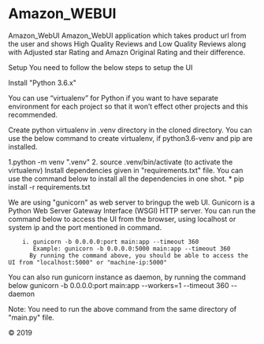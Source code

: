 # Amazon_WEBUI

Amazon_WebUI
Amazon_WebUI application which takes product url from the user and shows High Quality Reviews and Low Quality Reviews along with Adjusted star Rating and Amazn Original Rating and their difference.

Setup
You need to follow the below steps to setup the UI

Install "Python 3.6.x"

You can use “virtualenv” for Python if you want to have separate environment for each project so that it won’t effect other projects and this recommended.

Create python virtualenv in .venv directory in the cloned directory. You can use the below command to create virtualenv, if python3.6-venv and pip are installed.

 1.python -m venv ".venv"
 2. source .venv/bin/activate (to activate the virtualenv)
Install dependencies given in "requirements.txt" file. You can use the command below to install all the dependencies in one shot. * pip install -r requirements.txt

We are using "gunicorn" as web server to bringup the web UI. Gunicorn is a Python Web Server Gateway Interface (WSGI) HTTP server. You can run the command below to access the UI from the browser, using localhost or system ip and the port mentioned in command.

 		i. gunicorn -b 0.0.0.0:port main:app --timeout 360
 	       Example: gunicorn -b 0.0.0.0:5000 main:app --timeout 360
 	      By running the command above, you should be able to access the UI from "localhost:5000" or "machine-ip:5000"
You can also run gunicorn instance as daemon, by running the command below gunicorn -b 0.0.0.0:port main:app --workers=1 --timeout 360 --daemon

Note: You need to run the above command from the same directory of "main.py" file.

© 2019 
